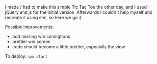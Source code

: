 I made / had to make this simple Tic Tac Toe the other day, and I used jQuery and js for the initial version. Afterwards I couldn't help myself and recreate it using elm, so here we go :)

Possible Improvements:
+ add missing win condigtions
+ prettier win screen
+ code should become a little prettier, especially the view

To deploy: `npm start`
